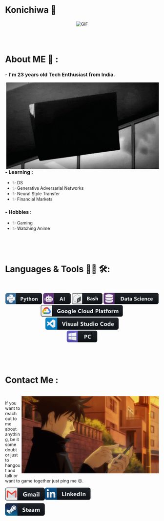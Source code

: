 # Konichiwa 👋

<div align="center">
<img hight="300" width="700" alt="GIF" align="center" src="https://github.com/YellowFoxH4xor/YellowFoxH4xor/blob/main/assets/1.gif">
</div>

</br>
</br>
</br>


# About ME 💬 :

### - I'm 23 years old Tech Enthusiast from India.

<img hight="400" width="500" alt="GIF" align="right" src="https://github.com/YellowFoxH4xor/YellowFoxH4xor/blob/main/assets/giphy.gif">

### - Learning :
- ✨ DS
- ✨ Generative Adversarial Networks
- ✨ Neural Style Transfer
- ✨ Financial Markets

### - Hobbies : 
- ✨ Gaming
- ✨ Watching Anime 

</br>
</br>
</br>



# Languages & Tools 👨‍💻 🛠:
</br>

<p align="center">
<img src="https://github.com/YellowFoxH4xor/YellowFoxH4xor/blob/main/assets/icons/python.png" alt="python" width="120" hight="50">
<img src="https://github.com/YellowFoxH4xor/YellowFoxH4xor/blob/main/assets/icons/ai.png" alt="AI" width="90" hight="50">
<img src="https://github.com/YellowFoxH4xor/YellowFoxH4xor/blob/main/assets/icons/bash.png" alt="bash" width="100" hight="50">
<img src="https://github.com/YellowFoxH4xor/YellowFoxH4xor/blob/main/assets/icons/datascience.png" alt="datascience" width="180" hight="50">
</br>
<img src="https://github.com/YellowFoxH4xor/YellowFoxH4xor/blob/main/assets/icons/google_cloud_platform.png" alt="google_cloud_platform" width="270" hight="50">
<img src="https://github.com/YellowFoxH4xor/YellowFoxH4xor/blob/main/assets/icons/visualstudio_code.png" alt="visualstudio_code" width="240" hight="50">
</br>
<img src="https://github.com/YellowFoxH4xor/YellowFoxH4xor/blob/main/assets/icons/pc.png" alt="pc" width="100" hight="50">
</p>
</br>
</br>
</br>


# Contact Me :
<p>
 </br>


<img hight="320" width="450" align="right" alt="GIF" src="https://github.com/YellowFoxH4xor/YellowFoxH4xor/blob/main/assets/contact.gif">


If you want to reach out to me about anything, be it some doubt or just to hangout and talk or want to game together just ping me 😉.

<a href="mailto:yellowfoxh4xor@gmail.com">
 <img align="left" alt="Gmail" width="130" hight="100" src="https://github.com/YellowFoxH4xor/YellowFoxH4xor/blob/main/assets/icons/gmail.png" />
</a>
<a href="https://www.linkedin.com/in/akshat-katiyar/">
  <img align="left" alt="Linkedin" width="150" hight="100" src="https://github.com/YellowFoxH4xor/YellowFoxH4xor/blob/main/assets/icons/linkedin.png" />
</br>
</br>
</br>
</a>
<a href="https://steamcommunity.com/profiles/76561198209148876/">
  <img align="left" alt="Steam" width="130" hight="100" src="https://github.com/YellowFoxH4xor/YellowFoxH4xor/blob/main/assets/icons/steam.png" />
</a>
 </p>
</br>
</br>
</br>
</br>
</br>
</br>
</br>

